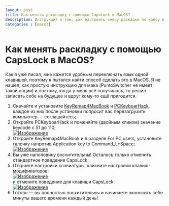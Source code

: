 ```yaml
---
layout: post
title: Как менять раскладку с помощью CapsLock в MacOS?
description: Инструкция о том, как настроить смену раскадки по капсу в макоси
categories : [macos]
---
```


Как менять раскладку с помощью CapsLock в MacOS?
============================================================

Как я уже писал, мне кажется удобным переключать язык одной клавишей, поэтому я
пытался найти способ сделать это в MacOS. Я не нашёл, как простую инструкцию
для мака (PuntoSwitcher не имеет такой опции) и поэтому, когда у меня всё
получилось, то решил записать себе на будущее и вдруг кому-то ещё пригодится.

1. Скачайте и установите [KeyRemap4MacBook][1] и [PCKeyboarHack][2], каждое из них после
установки попросит вас перезагрузить компьютер — соглашайтесь;
2. Откройте PCKeyboarHack и поменяйте (двойным кликом) значение keycode с 51 до
110;  
[![Изображение][Шаг-2]][Шаг-2]
3. Откройте KeyRemap4MacBook и в разделе For PC users, установите галочку напротив
Application key to Command_L+Space;
[![Изображение][Шаг-3]][Шаг-3]
4. Вы уже наполовину восхитительны! Осталось только отменить стандартное поведение
CapsLock;
5. Откройте настройки клавиатуры, кликните настройки клавиш-модификаторов:  
[![Изображение][Шаг-5.1]][Шаг-5.1]  
и отмените поведение для клавиши CapsLock:  
[![Изображение][Шаг-5.2]][Шаг-5.2]
6. Готово — вы полностью восхитительны и начинаете эконосить себе минуты вашего
времени каждый день!


[1]: https://pqrs.org/macosx/keyremap4macbook/index.html.en "KeyRemap4MacBook"
[2]: https://pqrs.org/macosx/keyremap4macbook/pckeyboardhack.html.en "PCKeyboarHack"


[Шаг-2]: http://content.screencast.com/users/yaajing/folders/Jing/media/a1f20aeb-d1e5-44b4-87f6-444fc6a27df3/00000121.png "Шаг 2"
[Шаг-3]: http://content.screencast.com/users/yaajing/folders/Jing/media/13d036ac-b311-422a-81c6-ccf8de2d8b19/00000122.png "Шаг 3"
[Шаг-5.1]: http://content.screencast.com/users/yaajing/folders/Jing/media/4ab42f51-1364-4347-80a1-1daeb9ecfa27/00000123.png "Шаг 5.1"
[Шаг-5.2]: http://content.screencast.com/users/yaajing/folders/Jing/media/5e52c3ac-4b88-4bda-a2f5-7b2cddb755dd/00000124.png "Шаг 5.2"
